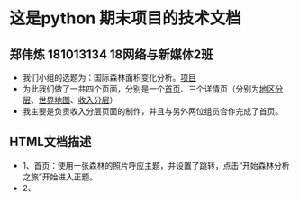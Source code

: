 # 这是python 期末项目的技术文档
## 郑伟炼      181013134    18网络与新媒体2班
* 我们小组的选题为：国际森林面积变化分析。[项目]()
* 为此我们做了一共四个页面，分别是一个[首页]()、三个详情页（分别为[地区分层]()、[世界地图]()、[收入分层]()）
* 我主要是负责收入分层页面的制作，并且与另外两位组员合作完成了首页。
## HTML文档描述
* 1、首页：使用一张森林的照片呼应主题，并设置了跳转，点击“开始森林分析之旅”开始进入正题。
* 2、
